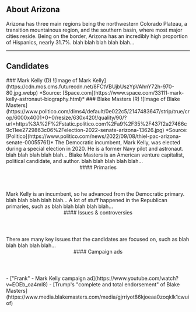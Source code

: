 ## About Arizona
Arizona has three main regions being the northwestern Colorado Plateau, a transition mountainous region, and the southern basin, where most major cities reside. Being on the border, Arizona has an incredibly high proportion of Hispanics, nearly 31.7%. blah blah blah blah blah...


---

## Candidates

<Grid>
  <Box>
    ### Mark Kelly (D)
    ![Image of Mark Kelly](https://cdn.mos.cms.futurecdn.net/8FCtVBUjbUszYpVAhnY72h-970-80.jpg.webp)
    *Source: [Space.com](https://www.space.com/33111-mark-kelly-astronaut-biography.html)*
  </Box>
  <Box>
    ### Blake Masters (R)
    ![Image of Blake Masters](https://www.politico.com/dims4/default/0e022c5/2147483647/strip/true/crop/6000x4001+0+0/resize/630x420!/quality/90/?url=https%3A%2F%2Fstatic.politico.com%2Fa9%2F35%2F437f2a27466c9c11ee2729863c06%2Felection-2022-senate-arizona-13626.jpg)
    *Source: [Politico](https://www.politico.com/news/2022/09/08/thiel-pac-arizona-senate-00055761)*
  </Box>

  <Box>
    The Democratic incumbent, Mark Kelly, was elected during a special election in 2020. He is a former Navy pilot and astronaut. blah blah blah blah blah...

  </Box>
  <Box>
    Blake Masters is an American venture capitalist, political candidate, and author. blah blah blah blah blah...
  </Box>

  <Header>
    #### Primaries
  </Header>
  <Box>
    Mark Kelly is an incumbent, so he advanced from the Democratic primary. blah blah blah blah blah...
  </Box>
  <Box>
    A lot of stuff happened in the Republican primaries, such as blah blah blah blah blah...
  </Box>

  <Header>
    #### Issues & controversies
  </Header>
  <WideBox>
    There are many key issues that the candidates are focused on, such as blah blah blah blah blah...
  </WideBox>
 
  <Header>
    #### Campaign ads
  </Header>
  <Box>
    - ["Frank" - Mark Kelly campaign ad](https://www.youtube.com/watch?v=EOEb_oa4mI8)
  </Box>
  <Box>
    - [Trump's "complete and total endorsement" of Blake Masters](https://www.media.blakemasters.com/media/gjrriyot86kjoeaa0zoqklk1cwuiof)
  </Box>
</Grid>
